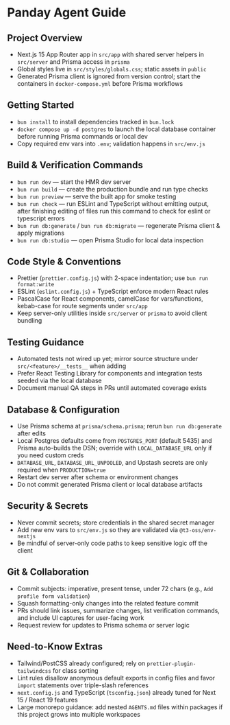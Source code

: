 # Panday Agent Guide

## Project Overview

- Next.js 15 App Router app in `src/app` with shared server helpers in `src/server` and Prisma access in `prisma`
- Global styles live in `src/styles/globals.css`; static assets in `public`
- Generated Prisma client is ignored from version control; start the containers in `docker-compose.yml` before Prisma workflows

## Getting Started

- `bun install` to install dependencies tracked in `bun.lock`
- `docker compose up -d postgres` to launch the local database container before running Prisma commands or local dev
- Copy required env vars into `.env`; validation happens in `src/env.js`

## Build & Verification Commands

- `bun run dev` — start the HMR dev server
- `bun run build` — create the production bundle and run type checks
- `bun run preview` — serve the built app for smoke testing
- `bun run check` — run ESLint and TypeScript without emitting output, after finishing editing of files run this command to check for eslint or typescript errors
- `bun run db:generate` / `bun run db:migrate` — regenerate Prisma client & apply migrations
- `bun run db:studio` — open Prisma Studio for local data inspection

## Code Style & Conventions

- Prettier (`prettier.config.js`) with 2-space indentation; use `bun run format:write`
- ESLint (`eslint.config.js`) + TypeScript enforce modern React rules
- PascalCase for React components, camelCase for vars/functions, kebab-case for route segments under `src/app`
- Keep server-only utilities inside `src/server` or `prisma` to avoid client bundling

## Testing Guidance

- Automated tests not wired up yet; mirror source structure under `src/<feature>/__tests__` when adding
- Prefer React Testing Library for components and integration tests seeded via the local database
- Document manual QA steps in PRs until automated coverage exists

## Database & Configuration

- Use Prisma schema at `prisma/schema.prisma`; rerun `bun run db:generate` after edits
- Local Postgres defaults come from `POSTGRES_PORT` (default 5435) and Prisma auto-builds the DSN; override with `LOCAL_DATABASE_URL` only if you need custom creds
- `DATABASE_URL`, `DATABASE_URL_UNPOOLED`, and Upstash secrets are only required when `PRODUCTION=true`
- Restart dev server after schema or environment changes
- Do not commit generated Prisma client or local database artifacts

## Security & Secrets

- Never commit secrets; store credentials in the shared secret manager
- Add new env vars to `src/env.js` so they are validated via `@t3-oss/env-nextjs`
- Be mindful of server-only code paths to keep sensitive logic off the client

## Git & Collaboration

- Commit subjects: imperative, present tense, under 72 chars (e.g., `Add profile form validation`)
- Squash formatting-only changes into the related feature commit
- PRs should link issues, summarize changes, list verification commands, and include UI captures for user-facing work
- Request review for updates to Prisma schema or server logic

## Need-to-Know Extras

- Tailwind/PostCSS already configured; rely on `prettier-plugin-tailwindcss` for class sorting
- Lint rules disallow anonymous default exports in config files and favor `import` statements over triple-slash references
- `next.config.js` and TypeScript (`tsconfig.json`) already tuned for Next 15 / React 19 features
- Large monorepo guidance: add nested `AGENTS.md` files within packages if this project grows into multiple workspaces
